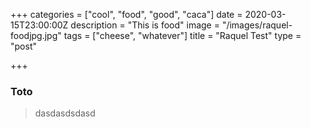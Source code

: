 +++
categories = ["cool", "food", "good", "caca"]
date = 2020-03-15T23:00:00Z
description = "This is food"
image = "/images/raquel-foodjpg.jpg"
tags = ["cheese", "whatever"]
title = "Raquel Test"
type = "post"

+++
### Toto

> dasdasdsdasd